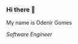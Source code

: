 ### Hi there 👋

My name is Odenir Gomes

*Software Engineer*

<!--
**odenirdev/odenirdev** is a ✨ _special_ ✨ repository because its `README.md` (this file) appears on your GitHub profile.

Here are some ideas to get you started:

- 🔭 I’m currently working on Javascript and Javascript librarys
- 🌱 I’m currently learning more about React
- 👯 Collaborate on React OG Librarys
- 🤔 I’m looking for help with ...
- 💬 Ask me about ...
- 📫 How to reach me: ...
- 😄 Pronouns: ...
- ⚡ Fun fact: ...
-->

